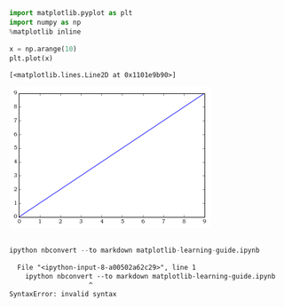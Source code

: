 

```python
import matplotlib.pyplot as plt
import numpy as np
%matplotlib inline
```


```python
x = np.arange(10)
plt.plot(x)
```




    [<matplotlib.lines.Line2D at 0x1101e9b90>]




![png](matplotlib-learning-guide_files/matplotlib-learning-guide_1_1.png)



```python

```


```python
ipython nbconvert --to markdown matplotlib-learning-guide.ipynb
```


      File "<ipython-input-8-a00502a62c29>", line 1
        ipython nbconvert --to markdown matplotlib-learning-guide.ipynb
                        ^
    SyntaxError: invalid syntax




```python

```
